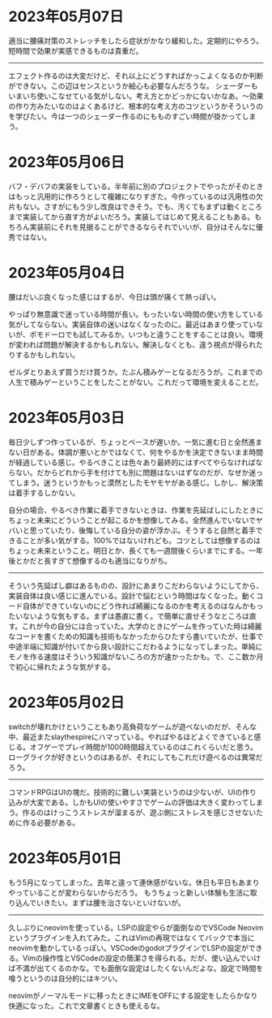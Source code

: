 # 2023年05月07日

適当に腰痛対策のストレッチをしたら症状がかなり緩和した。定期的にやろう。短時間で効果が実感できるものは貴重だ。

--- 

エフェクト作るのは大変だけど、それ以上にどうすればかっこよくなるのか判断ができない。この辺はセンスというか絵心も必要なんだろうな。
シェーダーもいまいち使いこなせている気がしない。考え方とかどっかにないかなあ。～効果の作り方みたいなのはよくあるけど、根本的な考え方のコツというかそういうのを学びたい。今は一つのシェーダー作るのにもものすごい時間が掛かってしまう。

# 2023年05月06日

バフ・デバフの実装をしている。半年前に別のプロジェクトでやったがそのときはもっと汎用的に作ろうとして複雑になりすぎた。今作っているのは汎用性の欠片もない。さすがにもう少し改良はできそう。でも、汚くてもまずは動くところまで実装してから直す方がよいだろう。実装してはじめて見えることもある。もちろん実装前にそれを見据ることができるならそれでいいが、自分はそんなに優秀ではない。


# 2023年05月04日

腰はだいぶ良くなった感じはするが、今日は頭が痛くて熱っぽい。

やっぱり無意識で迷っている時間が長い。もったいない時間の使い方をしている気がしてならない。実装自体の迷いはなくなったのに。最近はあまり使っていないが、ポモドーロでも試してみるか。いつもと違うことをすることは良い。環境が変われば問題が解決するかもしれない。解決しなくとも、違う視点が得られたりするかもしれない。

ゼルダとりあえず買うだけ買うか。たぶん積みゲーとなるだろうが。これまでの人生で積みゲーということをしたことがない。これだって環境を変えることだ。




# 2023年05月03日

毎日少しずつ作っているが、ちょっとペースが遅いか。一気に進む日と全然進まない日がある。体調が悪いとかではなくて、何をやるかを決定できないまま時間が経過している感じ。やるべきことは色々あり最終的にはすべてやらなければならない。だからどれから手を付けても別に問題はないはずなのだが、なぜか迷ってしまう。迷うというかもっと漠然としたモヤモヤがある感じ。しかし、解決策は着手するしかない。

自分の場合、やるべき作業に着手できないときは、作業を先延ばしにしたときにちょっと未来にどういうことが起こるかを想像してみる。全然進んでいないでヤバいと思っていたり、後悔している自分の姿が浮かぶ。そうすると自然と着手できることが多い気がする。100%ではないけれども。コツとしては想像するのはちょっと未来ということ。明日とか、長くても一週間後くらいまでにする。一年後とかだと長すぎて想像するのも適当になりがち。

---


そういう先延ばし癖はあるものの、設計にあまりこだわらないようにしてから、実装自体は良い感じに進んでいる。設計で悩むという時間はなくなった。動くコード自体ができていないのにどう作れば綺麗になるのかを考えるのはなんかもったいないような気もする。まずは愚直に書く。で簡単に直せそうなところは直す。これが今の自分には合っていた。大学のときにゲームを作っていた時は綺麗なコードを書くための知識も技術もなかったからひたすら書いていたが、仕事で中途半端に知識が付いてから良い設計にこだわるようになってしまった。単純にモノを作る速度はそういう知識がないころの方が速かったかも。で、ここ数か月で初心に帰れたような気がする。




# 2023年05月02日


switchが壊れかけということもあり高負荷なゲームが遊べないのだが、そんな中、最近またslaythespireにハマっている。やればやるほどよくできていると感じる。オフゲーでプレイ時間が1000時間超えているのはこれくらいだと思う。ローグライクが好きというのはあるが、それにしてもこれだけ遊べるのは異常だろう。

---

コマンドRPGはUIの塊だ。技術的に難しい実装というのは少ないが、UIの作り込みが大変である。しかもUIの使いやすさでゲームの評価は大きく変わってしまう。作るのはけっこうストレスが溜まるが、遊ぶ側にストレスを感じさせないために作る必要がある。


# 2023年05月01日

もう5月になってしまった。去年と違って連休感がないな。休日も平日もあまりやっていることが変わらないからだろう。
もうちょっと新しい体験も生活に取り込んでいきたい。まずは腰を治さないといけないが。

---

久しぶりにneovimを使っている。LSPの設定やらが面倒なのでVSCode Neovimというプラグインを入れてみた。これはVimの再現ではなくてバックで本当にneovimを動かしているっぽい。VSCodeのgodotプラグインでLSPの設定ができる。Vimの操作性とVSCodeの設定の簡潔さを得られる。だが、使い込んでいけば不満が出てくるのかな。でも面倒な設定はしたくないんだよな。設定で時間を喰うというのは自分的にはキツい。

neovimがノーマルモードに移ったときにIMEをOFFにする設定をしたらかなり快適になった。これで文章書くときも使えるな。
